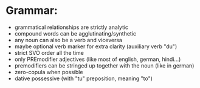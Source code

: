 # Grammar:
- grammatical relationships are strictly analytic
- compound words can be agglutinating/synthetic
- any noun can also be a verb and viceversa
- maybe optional verb marker for extra clarity (auxiliary verb "du")
- strict SVO order all the time
- only PREmodifier adjectives (like most of english, german, hindi...)
- premodifiers can be stringed up together with the noun (like in german)
- zero-copula when possible
- dative possessive (with "tu" preposition, meaning "to")
